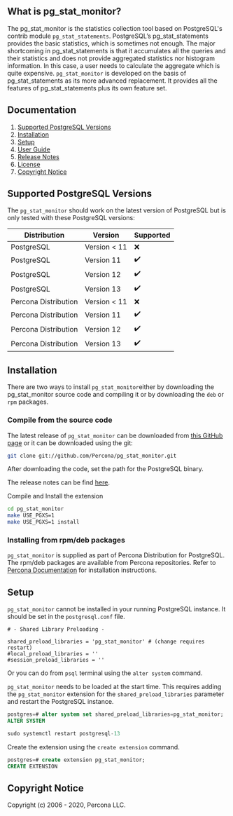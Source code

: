 ## What is pg_stat_monitor?
The pg_stat_monitor is the statistics collection tool based on PostgreSQL's contrib module ``pg_stat_statements``. PostgreSQL’s pg_stat_statements provides the basic statistics, which is sometimes not enough. The major shortcoming in pg_stat_statements is that it accumulates all the queries and their statistics and does not provide aggregated statistics nor histogram information. In this case, a user needs to calculate the aggregate which is quite expensive. ``pg_stat_monitor`` is developed on the basis of pg_stat_statements as its more advanced replacement. It provides all the features of pg_stat_statements plus its own feature set.  

## Documentation
1. [Supported PostgreSQL Versions](#supported-postgresql-versions)
2. [Installation](#installation)
3. [Setup](#setup) 
4. [User Guide](https://github.com/percona/pg_stat_monitor/blob/master/docs/USER_GUIDE.md)
6. [Release Notes](https://github.com/percona/pg_stat_monitor/blob/master/docs/RELEASE_NOTES.md)
7. [License](https://github.com/percona/pg_stat_monitor/blob/master/LICENSE)
8. [Copyright Notice](#copyright-notice)

## Supported PostgreSQL Versions
The ``pg_stat_monitor`` should work on the latest version of PostgreSQL but is only tested with these PostgreSQL versions:

| Distribution            |  Version       | Supported          |
| ------------------------|----------------|--------------------|
| PostgreSQL              | Version < 11   | :x:                |
| PostgreSQL              | Version 11     | :heavy_check_mark: |
| PostgreSQL              | Version 12     | :heavy_check_mark: |
| PostgreSQL              | Version 13     | :heavy_check_mark: |
| Percona Distribution    | Version < 11   | :x:                |
| Percona Distribution    | Version 11     | :heavy_check_mark: |
| Percona Distribution    | Version 12     | :heavy_check_mark: |
| Percona Distribution    | Version 13     | :heavy_check_mark: |

## Installation

There are two ways to install ``pg_stat_monitor``either by downloading the pg_stat_monitor source code and compiling it or by downloading the ``deb`` or ``rpm`` packages.

### Compile from the source code

The latest release of ``pg_stat_monitor`` can be downloaded from [this GitHub page](https://github.com/Percona/pg_stat_monitor/releases) or it can be downloaded using the git:

```sh
git clone git://github.com/Percona/pg_stat_monitor.git
```

After downloading the code, set the path for the PostgreSQL binary.

The release notes can be find [here](https://github.com/percona/pg_stat_monitor/blob/master/RELEASE_NOTES.md).

Compile and Install the extension

```sh
cd pg_stat_monitor
make USE_PGXS=1
make USE_PGXS=1 install
```

### Installing from rpm/deb packages

``pg_stat_monitor`` is supplied as part of Percona Distribution for PostgreSQL. The rpm/deb packages are available from Percona repositories. Refer to [Percona Documentation](https://www.percona.com/doc/postgresql/LATEST/installing.html) for installation instructions.


## Setup

``pg_stat_monitor`` cannot be installed in your running PostgreSQL instance. It should be set in the ``postgresql.conf`` file.

```
# - Shared Library Preloading -

shared_preload_libraries = 'pg_stat_monitor' # (change requires restart)
#local_preload_libraries = ''
#session_preload_libraries = ''
```

Or you can do from `psql` terminal using the ``alter system`` command.

``pg_stat_monitor`` needs to be loaded at the start time. This requires adding the  ``pg_stat_monitor`` extension for the ``shared_preload_libraries`` parameter and restart the PostgreSQL instance.

```sql
postgres=# alter system set shared_preload_libraries=pg_stat_monitor;
ALTER SYSTEM

sudo systemctl restart postgresql-13
```


Create the extension using the ``create extension`` command.

```sql
postgres=# create extension pg_stat_monitor;
CREATE EXTENSION
```

## Copyright Notice

Copyright (c) 2006 - 2020, Percona LLC.

